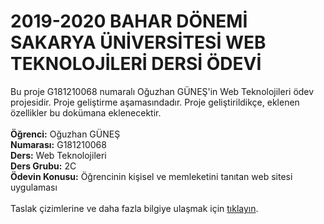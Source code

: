 # 2019-2020 BAHAR DÖNEMİ SAKARYA ÜNİVERSİTESİ WEB TEKNOLOJİLERİ DERSİ ÖDEVİ
Bu proje G181210068 numaralı Oğuzhan GÜNEŞ'in Web Teknolojileri ödev projesidir. Proje geliştirme aşamasındadır. Proje geliştirildikçe, eklenen özellikler bu dokümana eklenecektir.<br/><br/>
**Öğrenci:** Oğuzhan GÜNEŞ<br/>
**Numarası:** G181210068<br/>
**Ders:** Web Teknolojileri<br/>
**Ders Grubu:** 2C<br/>
**Ödevin Konusu:** Öğrencinin kişisel ve memleketini tanıtan web sitesi uygulaması<br/><br/>
Taslak çizimlerine ve daha fazla bilgiye ulaşmak için [tıklayın](odev_bilgi_dokumani_(g181210068).pdf).